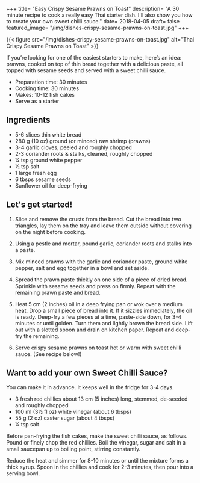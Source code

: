 +++
title= "Easy Crispy Sesame Prawns on Toast"
description= "A 30 minute recipe to cook a really easy Thai starter dish. I'll also show you how to create your own sweet chilli sauce."
date= 2018-04-05
draft= false
featured_image= "/img/dishes-crispy-sesame-prawns-on-toast.jpg"
+++

{{< figure src="/img/dishes-crispy-sesame-prawns-on-toast.jpg" alt="Thai Crispy Sesame Prawns on Toast" >}}

If you’re looking for one of the easiest starters to make, here’s an idea: prawns, cooked on top of thin bread together with a delicious paste, all topped with sesame seeds and served with a sweet chilli sauce.

* Preparation time: 30 minutes
* Cooking time: 30 minutes
* Makes: 10-12 fish cakes
* Serve as a starter

## Ingredients

- 5-6 slices thin white bread
- 280 g (10 oz) ground (or minced) raw shrimp (prawns)
- 3-4 garlic cloves, peeled and roughly chopped
- 2-3 coriander roots & stalks, cleaned, roughly chopped
- ¼ tsp ground white pepper
- ½ tsp salt
- 1 large fresh egg
- 6 tbsps sesame seeds
- Sunflower oil for deep-frying

## Let's get started!

1. Slice and remove the crusts from the bread. Cut the bread into two triangles, lay them on the tray and leave them outside without covering on the night before cooking.

2. Using a pestle and mortar, pound garlic, coriander roots and stalks into a paste.

3. Mix minced prawns with the garlic and coriander paste, ground white pepper, salt and egg together in a bowl and set aside.

4. Spread the prawn paste thickly on one side of a piece of dried bread. Sprinkle with sesame seeds and press on firmly. Repeat with the remaining prawn paste and bread.

5. Heat 5 cm (2 inches) oil in a deep frying pan or wok over a medium heat. Drop a small piece of bread into it. If it sizzles immediately, the oil is ready. Deep-fry a few pieces at a time, paste-side down, for 3-4 minutes or until golden. Turn them and lightly brown the bread side. Lift out with a slotted spoon and drain on kitchen paper. Repeat and deep-fry the remaining.

6. Serve crispy sesame prawns on toast hot or warm with sweet chilli sauce. (See recipe below!)

## Want to add your own Sweet Chilli Sauce?

You can make it in advance. It keeps well in the fridge for 3-4 days.

- 3 fresh red chillies about 13 cm (5 inches) long, stemmed, de-seeded and roughly chopped
- 100 ml (3½ fl oz) white vinegar (about 6 tbsps)
- 55 g (2 oz) caster sugar (about 4 tbsps)
- ¼ tsp salt

Before pan-frying the fish cakes, make the sweet chilli sauce, as follows. Pound or finely chop the red chillies. Boil the vinegar, sugar and salt in a small saucepan up to boiling point, stirring constantly.

Reduce the heat and simmer for 8-10 minutes or until the mixture forms a thick syrup. Spoon in the chillies and cook for 2-3 minutes, then pour into a serving bowl.
